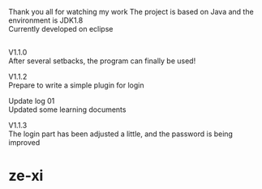 Thank you all for watching my work
The project is based on Java and the environment is JDK1.8  
Currently developed on eclipse  
##
V1.1.0  
After several setbacks, the program can finally be used!

V1.1.2  
Prepare to write a simple plugin for login


Update log 01  
Updated some learning documents


V1.1.3  
The login part has been adjusted a little, and the password is being improved



















# ze-xi
